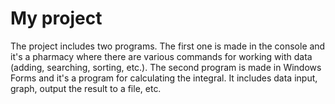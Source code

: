# My project

The project includes two programs. 
The first one is made in the console and it's a pharmacy where there are various commands for working with data (adding, searching, sorting, etc.). 
The second program is made in Windows Forms and it's a program for calculating the integral. It includes data input, graph, output the result to a file, etc.
